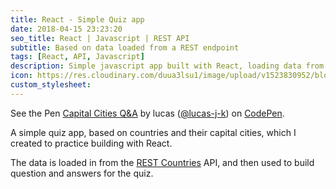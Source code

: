 ```yaml
---
title: React - Simple Quiz app
date: 2018-04-15 23:23:20
seo_title: React | Javascript | REST API
subtitle: Based on data loaded from a REST endpoint
tags: [React, API, Javascript]
description: Simple javascript app built with React, loading data from an API and using this to populate question/answers.
icon: https://res.cloudinary.com/duua3lsu1/image/upload/v1523830952/blog/capitalquizthumbnail.png
custom_stylesheet:
---
```

<p data-height="467" data-theme-id="dark" data-slug-hash="jzXzYa" data-default-tab="result" data-user="lucas-j-k" data-embed-version="2" data-pen-title="Capital Cities Q&A" class="codepen">See the Pen <a href="https://codepen.io/lucas-j-k/pen/jzXzYa/">Capital Cities Q&A</a> by lucas (<a href="https://codepen.io/lucas-j-k">@lucas-j-k</a>) on <a href="https://codepen.io">CodePen</a>.</p>
<script async src="https://static.codepen.io/assets/embed/ei.js"></script>

A simple quiz app, based on countries and their capital cities, which I created to practice building with React.

The data is loaded in from the [REST Countries](http://restcountries.eu) API, and then used to build question and answers for the quiz.  
